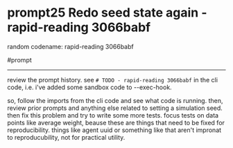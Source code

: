 # prompt25 Redo seed state again - rapid-reading 3066babf

random codename: rapid-reading 3066babf

#prompt

***


review the prompt history. see `# TODO - rapid-reading 3066babf` in the cli code, i.e. i've added some sandbox code to --exec-hook. 

so, follow the imports from the cli code and see what code is running. then, review prior prompts and anything else related to setting a simulation seed. then fix this problem and try to write some more tests. focus tests on data points like average weight, beause these are things that need to be fixed for reproducibility. things like agent uuid or something like that aren't impronat to reproducubility, not for practical utility. 

